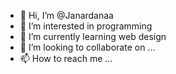 - 👋 Hi, I’m @Janardanaa
- 👀 I’m interested in programming
- 🌱 I’m currently learning web design
- 💞️ I’m looking to collaborate on ...
- 📫 How to reach me ...

<!---
Janardanaa/Janardanaa is a ✨ special ✨ repository because its `README.md` (this file) appears on your GitHub profile.
You can click the Preview link to take a look at your changes.
--->

